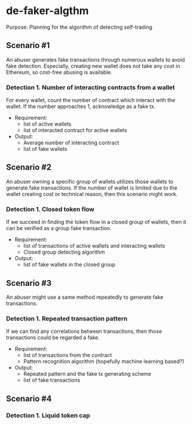 # de-faker-algthm
Purpose: Planning for the algorithm of detecting self-trading


## Scenario #1
An abuser generates fake transactions through numerous wallets to avoid fake detection. Especially, creating new wallet does not take any cost in Ethereum, so cost-free abusing is available.

### Detection 1. Number of interacting contracts from a wallet
For every wallet, count the number of contract which interact with the wallet. If the number approaches 1, acknowledge as a fake tx.
* Requirement:
  - list of active wallets
  - list of interacted contract for active wallets
* Output:
  - Average number of interacting contract
  - list of fake wallets

## Scenario #2
An abuser owning a specific group of wallets utilizes those wallets to generate fake transactions. If the number of wallet is limited due to the wallet creating cost or technical reason, then this scenario might work.

### Detection 1. Closed token flow
If we succeed in finding the token flow in a closed group of wallets, then it can be verified as a group fake transaction.
* Requirement:
  - list of transactions of active wallets and interacting wallets
  - Closed group detecting algorithm
* Output:
  - list of fake wallets in the closed group

## Scenario #3
An abuser might use a same method repeatedly to generate fake transactions.

### Detection 1. Repeated transaction pattern
If we can find any correlations between transactions, then those transactions could be regarded a fake.
* Requirement:
  - list of transactions from the contract
  - Pattern recognition algorithm (hopefully machine learning based?)
* Output:
  - Repeated pattern and the fake tx generating scheme
  - list of fake transactions

## Scenario #4

### Detection 1. Liquid token cap
